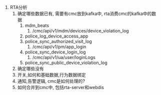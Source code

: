 1. RTA分析
	1. 确定哪些数据已有, 需要有cmc放到kafka中, rta消费cmc的kafka中的数据
		1. mdm_beats
			1. /cmc/api/v1/mdm/devices/device_violation_log
		2. police_log_device_access_app
		3. police_sync_authorized_visit_log
			1. /cmc/api/v1/pm/app_login
		4. police_sync_device_login_log
			1. /cmc/api/v1/ua/user/loginLogs
		5. police_sync_public_device_violation_log
	2. 确定哪些没有
	3. 开关,如何和基础数据,行为数据绑定
	4. 通知,告警逻辑, cmc是如何处理的?
	5. 如何合并到cmc中, 包括rta-server和webdis